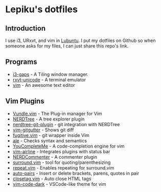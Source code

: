 Lepiku's dotfiles
===============

## Introduction
I use i3, URxvt, and vim in [Lubuntu](https://lubuntu.net/).
I put my dotfiles on Github so when someone asks for my files, I can just share this repo's link.

## Programs
* [i3-gaps](https://github.com/Airblader/i3) - A Tiling window manager.
* [rxvt-unicode](https://wiki.archlinux.org/index.php/Rxvt-unicode) - A terminal emulator
* [vim](https://github.com/vim/vim) - An awesome text editor

## Vim Plugins
* [Vundle.vim](https://github.com/VundleVim/Vundle.vim) - The Plug-in manager for Vim
* [NERDTree](https://github.com/scrooloose/nerdtree) - A tree explorer plugin
* [nerdtree-git-plugin](https://github.com/Xuyuanp/nerdtree-git-plugin.git) - git integration with NERDTree
* [vim-gitgutter](https://github.com/airblade/vim-gitgutter) - Shows git diff
* [fugitive.vim](https://github.com/tpope/vim-fugitive) - git wrapper inside Vim
* [ale](https://github.com/w0rp/ale) - Checks syntax and semantics
* [YouCompleteMe](https://github.com/Valloric/YouCompleteMe) - A code-completion engine for vim
* [vim-airline](https://github.com/vim-airline/vim-airline) - Integrates plugins with status bar
* [NERDCommenter](https://github.com/scrooloose/nerdcommenter) - A commenter plugin
* [surround.vim](https://github.com/tpope/vim-surround) - tool for quoting/parenthesizing
* [repeat.vim](https://github.com/tpope/vim-repeat) - Enables repeating for surround.vim
* [auto-pairs](https://github.com/jiangmiao/auto-pairs) - Insert or delete brackets, parens, quotes in pair
* [closetag.vim](https://github.com/alvan/vim-closetag) - Auto close HTML tags
* [vim-code-dark](https://github.com/tomasiser/vim-code-dark) - VSCode-like theme for vim

